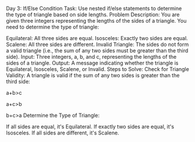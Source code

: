 Day 3:  If/Else Condition
Task: Use nested if/else statements to determine the type of triangle based on side lengths.
Problem Description:
You are given three integers representing the lengths of the sides of a triangle. You need to determine the type of triangle:

Equilateral: All three sides are equal.
Isosceles: Exactly two sides are equal.
Scalene: All three sides are different.
Invalid Triangle: The sides do not form a valid triangle (i.e., the sum of any two sides must be greater than the third side).
Input:
Three integers, a, b, and c, representing the lengths of the sides of a triangle.
Output:
A message indicating whether the triangle is Equilateral, Isosceles, Scalene, or Invalid.
Steps to Solve:
Check for Triangle Validity: A triangle is valid if the sum of any two sides is greater than the third side:


a+b>c

a+c>b

b+c>a
Determine the Type of Triangle:

If all sides are equal, it's Equilateral.
If exactly two sides are equal, it's Isosceles.
If all sides are different, it's Scalene.
